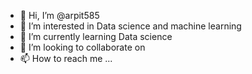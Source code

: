 - 👋 Hi, I’m @arpit585
- 👀 I’m interested in Data science and machine learning
- 🌱 I’m currently learning Data science
- 💞️ I’m looking to collaborate on 
- 📫 How to reach me ...

<!---
arpit585/arpit585 is a ✨ special ✨ repository because its `README.md` (this file) appears on your GitHub profile.
You can click the Preview link to take a look at your changes.
--->
